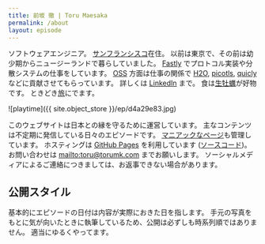 ```yaml
---
title: 前坂 徹 | Toru Maesaka
permalink: /about
layout: episode
---
```


ソフトウェアエンジニア。
[サンフランシスコ](/t/san-francisco)在住。
以前は東京で、その前は幼少期からニュージーランドで暮らしていました。
[Fastly](/t/fastly) でプロトコル実装や分散システムの仕事をしています。
[OSS](https://ja.wikipedia.org/wiki/オープンソースソフトウェア) 方面は仕事の関係で [H2O](https://github.com/h2o/h2o), [picotls](https://github.com/h2o/picotls), [quicly](https://github.com/h2o/quicly) などに貢献させてもらっています。
詳しくは [LinkedIn](https://www.linkedin.com/in/maesaka) まで。
食は[生牡蠣](/t/oyster)が好物です。
ときどき[旅](/t/travel)にでます。

![playtime]({{ site.object_store }}/ep/d4a29e83.jpg)

このウェブサイトは日本との縁を守るために運営しています。
主なコンテンツは不定期に発信している日々のエピソードです。
[マニアックなページ](/gear)も管理しています。
ホスティングは [GitHub Pages](https://pages.github.com/) を利用しています ([ソースコード](https://github.com/toru/ep.torumk.com))。
お問い合わせは <mailto:toru@torumk.com> までお願いします。
ソーシャルメディアによるご連絡につきましては、お返事できない場合があります。

## 公開スタイル

基本的にエピソードの日付は内容が実際におきた日を指します。
手元の写真をもとに気が向いたときに執筆しているため、公開は必ずしも時系列順ではありません。
適当にゆるくやってます。
